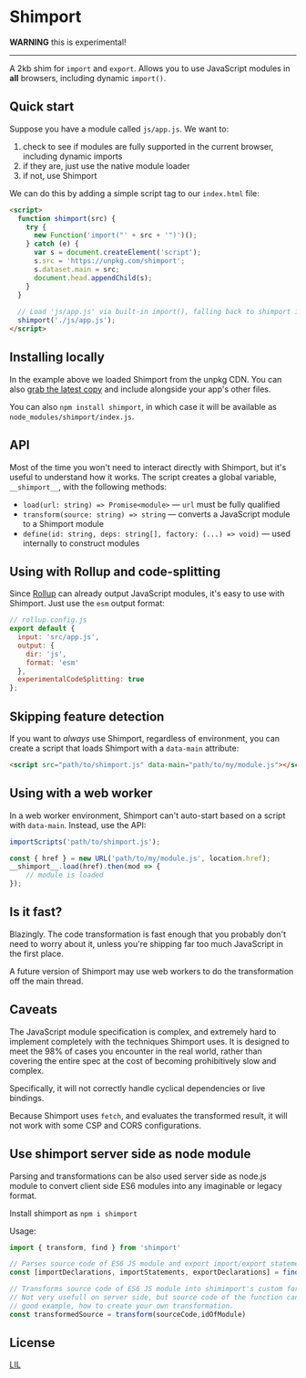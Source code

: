 # Shimport

**WARNING** this is experimental!

---

A 2kb shim for `import` and `export`. Allows you to use JavaScript modules in **all** browsers, including dynamic `import()`.


## Quick start

Suppose you have a module called `js/app.js`. We want to:

1. check to see if modules are fully supported in the current browser, including dynamic imports
2. if they are, just use the native module loader
3. if not, use Shimport

We can do this by adding a simple script tag to our `index.html` file:

```html
<script>
  function shimport(src) {
    try {
      new Function('import("' + src + '")')();
    } catch (e) {
      var s = document.createElement('script');
      s.src = 'https://unpkg.com/shimport';
      s.dataset.main = src;
      document.head.appendChild(s);
    }
  }
  
  // Load 'js/app.js' via built-in import(), falling back to shimport if needed:
  shimport('./js/app.js');
</script>
```


## Installing locally

In the example above we loaded Shimport from the unpkg CDN. You can also [grab the latest copy](https://unpkg.com/shimport) and include alongside your app's other files.

You can also `npm install shimport`, in which case it will be available as `node_modules/shimport/index.js`.


## API

Most of the time you won't need to interact directly with Shimport, but it's useful to understand how it works. The script creates a global variable, `__shimport__`, with the following methods:

* `load(url: string) => Promise<module>` — `url` must be fully qualified
* `transform(source: string) => string` — converts a JavaScript module to a Shimport module
* `define(id: string, deps: string[], factory: (...) => void)` — used internally to construct modules


## Using with Rollup and code-splitting

Since [Rollup](https://rollupjs.org) can already output JavaScript modules, it's easy to use with Shimport. Just use the `esm` output format:

```js
// rollup.config.js
export default {
  input: 'src/app.js',
  output: {
    dir: 'js',
    format: 'esm'
  },
  experimentalCodeSplitting: true
};
```


## Skipping feature detection

If you want to *always* use Shimport, regardless of environment, you can create a script that loads Shimport with a `data-main` attribute:

```html
<script src="path/to/shimport.js" data-main="path/to/my/module.js"></script>
```


## Using with a web worker

In a web worker environment, Shimport can't auto-start based on a script with `data-main`. Instead, use the API:

```js
importScripts('path/to/shimport.js');

const { href } = new URL('path/to/my/module.js', location.href);
__shimport__.load(href).then(mod => {
	// module is loaded
});
```


## Is it fast?

Blazingly. The code transformation is fast enough that you probably don't need to worry about it, unless you're shipping far too much JavaScript in the first place.

A future version of Shimport may use web workers to do the transformation off the main thread.


## Caveats

The JavaScript module specification is complex, and extremely hard to implement completely with the techniques Shimport uses. It is designed to meet the 98% of cases you encounter in the real world, rather than covering the entire spec at the cost of becoming prohibitively slow and complex.

Specifically, it will not correctly handle cyclical dependencies or live bindings.

Because Shimport uses `fetch`, and evaluates the transformed result, it will not work with some CSP and CORS configurations.

## Use shimport server side as node module

Parsing and transformations can be also used server side as node.js module to convert client side ES6 modules into any imaginable or legacy format.

Install shimport as `npm i shimport`

Usage:

```js
import { transform, find } from 'shimport'

// Parses source code of ES6 JS module and export import/export statements
const [importDeclarations, importStatements, exportDeclarations] = find(sourceCode)

// Transforms source code of ES6 JS module into shimimport's custom format. 
// Not very usefull on server side, but source code of the function can be 
// good example, how to create your own transformation.
const transformedSource = transform(sourceCode,idOfModule)

```


## License

[LIL](LICENSE)
